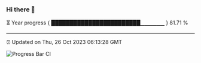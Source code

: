 ### Hi there 👋

⏳ Year progress { ████████████████████████▁▁▁▁▁▁ } 81.71 %

---

⏰ Updated on Thu, 26 Oct 2023 06:13:28 GMT

![Progress Bar CI](https://github.com/liununu/liununu/workflows/Progress%20Bar%20CI/badge.svg)

